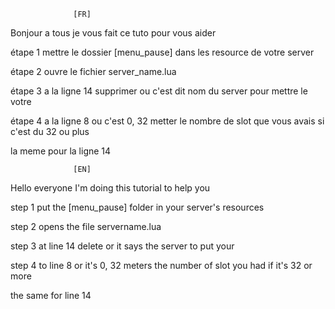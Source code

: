 
                  [FR]
Bonjour a tous je vous fait ce tuto pour vous aider 

étape 1 mettre le dossier [menu_pause] dans les resource de votre server 

étape 2 ouvre le fichier server_name.lua

étape 3 a la ligne 14 supprimer ou c'est dit nom du server pour mettre le votre 

étape 4 a la ligne 8 ou c'est 0, 32 metter le nombre de slot que vous avais si c'est du 32 ou plus 

la meme pour la ligne 14 


                  [EN]

Hello everyone I'm doing this tutorial to help you

step 1 put the [menu_pause] folder in your server's resources

step 2 opens the file servername.lua

step 3 at line 14 delete or it says the server to put your

step 4 to line 8 or it's 0, 32 meters the number of slot you had if it's 32 or more

the same for line 14				  